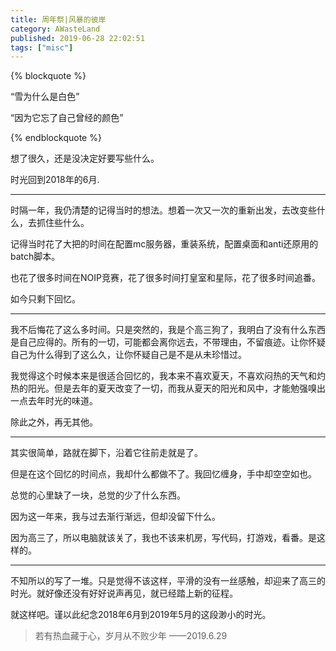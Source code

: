 ```yaml
---
title: 周年祭|风暴的彼岸
category: AWasteLand
published: 2019-06-28 22:02:51
tags: ["misc"]
---
```


{% blockquote %}

“雪为什么是白色”

“因为它忘了自己曾经的颜色”

{% endblockquote %}

<!---more--->

想了很久，还是没决定好要写些什么。

时光回到2018年的6月.

---

时隔一年，我仍清楚的记得当时的想法。想着一次又一次的重新出发，去改变些什么，去抓住些什么。

记得当时花了大把的时间在配置mc服务器，重装系统，配置桌面和anti还原用的batch脚本。

也花了很多时间在NOIP竞赛，花了很多时间打皇室和星际，花了很多时间追番。

如今只剩下回忆。

---

我不后悔花了这么多时间。只是突然的，我是个高三狗了，我明白了没有什么东西是自己应得的。所有的一切，可能都会离你远去，不带理由，不留痕迹。让你怀疑自己为什么得到了这么久，让你怀疑自己是不是从未珍惜过。

我觉得这个时候本来是很适合回忆的，我本来不喜欢夏天，不喜欢闷热的天气和灼热的阳光。但是去年的夏天改变了一切，而我从夏天的阳光和风中，才能勉强嗅出一点去年时光的味道。

除此之外，再无其他。

---

其实很简单，路就在脚下，沿着它往前走就是了。

但是在这个回忆的时间点，我却什么都做不了。我回忆缠身，手中却空空如也。

总觉的心里缺了一块，总觉的少了什么东西。

因为这一年来，我与过去渐行渐远，但却没留下什么。

因为高三了，所以电脑就该关了，我也不该来机房，写代码，打游戏，看番。是这样的。

---

不知所以的写了一堆。只是觉得不该这样，平滑的没有一丝感触，却迎来了高三的时光。就好像还没有好好说声再见，就已经踏上新的征程。

就这样吧。谨以此纪念2018年6月到2019年5月的这段渺小的时光。

> 若有热血藏于心，岁月从不败少年 ——2019.6.29
